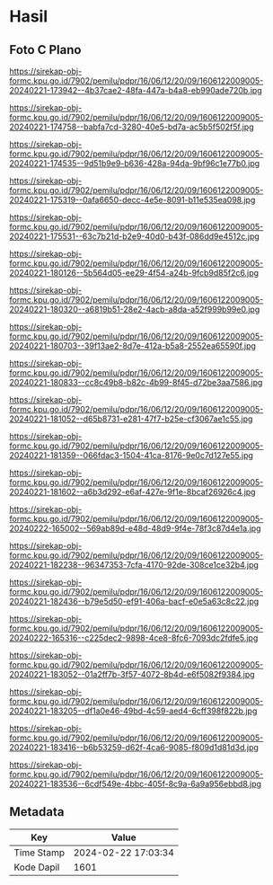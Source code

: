 # Hasil

## Foto C Plano

https://sirekap-obj-formc.kpu.go.id/7902/pemilu/pdpr/16/06/12/20/09/1606122009005-20240221-173942--4b37cae2-48fa-447a-b4a8-eb990ade720b.jpg

https://sirekap-obj-formc.kpu.go.id/7902/pemilu/pdpr/16/06/12/20/09/1606122009005-20240221-174758--babfa7cd-3280-40e5-bd7a-ac5b5f502f5f.jpg

https://sirekap-obj-formc.kpu.go.id/7902/pemilu/pdpr/16/06/12/20/09/1606122009005-20240221-174535--9d51b9e9-b636-428a-94da-9bf96c1e77b0.jpg

https://sirekap-obj-formc.kpu.go.id/7902/pemilu/pdpr/16/06/12/20/09/1606122009005-20240221-175319--0afa6650-decc-4e5e-8091-b11e535ea098.jpg

https://sirekap-obj-formc.kpu.go.id/7902/pemilu/pdpr/16/06/12/20/09/1606122009005-20240221-175531--63c7b21d-b2e9-40d0-b43f-086dd9e4512c.jpg

https://sirekap-obj-formc.kpu.go.id/7902/pemilu/pdpr/16/06/12/20/09/1606122009005-20240221-180126--5b564d05-ee29-4f54-a24b-9fcb9d85f2c6.jpg

https://sirekap-obj-formc.kpu.go.id/7902/pemilu/pdpr/16/06/12/20/09/1606122009005-20240221-180320--a6819b51-28e2-4acb-a8da-a52f999b99e0.jpg

https://sirekap-obj-formc.kpu.go.id/7902/pemilu/pdpr/16/06/12/20/09/1606122009005-20240221-180703--39f13ae2-8d7e-412a-b5a8-2552ea65590f.jpg

https://sirekap-obj-formc.kpu.go.id/7902/pemilu/pdpr/16/06/12/20/09/1606122009005-20240221-180833--cc8c49b8-b82c-4b99-8f45-d72be3aa7586.jpg

https://sirekap-obj-formc.kpu.go.id/7902/pemilu/pdpr/16/06/12/20/09/1606122009005-20240221-181052--d65b8731-e281-47f7-b25e-cf3067ae1c55.jpg

https://sirekap-obj-formc.kpu.go.id/7902/pemilu/pdpr/16/06/12/20/09/1606122009005-20240221-181359--066fdac3-1504-41ca-8176-9e0c7d127e55.jpg

https://sirekap-obj-formc.kpu.go.id/7902/pemilu/pdpr/16/06/12/20/09/1606122009005-20240221-181602--a6b3d292-e6af-427e-9f1e-8bcaf26926c4.jpg

https://sirekap-obj-formc.kpu.go.id/7902/pemilu/pdpr/16/06/12/20/09/1606122009005-20240222-165002--569ab89d-e48d-48d9-9f4e-78f3c87d4e1a.jpg

https://sirekap-obj-formc.kpu.go.id/7902/pemilu/pdpr/16/06/12/20/09/1606122009005-20240221-182238--96347353-7cfa-4170-92de-308ce1ce32b4.jpg

https://sirekap-obj-formc.kpu.go.id/7902/pemilu/pdpr/16/06/12/20/09/1606122009005-20240221-182436--b79e5d50-ef91-406a-bacf-e0e5a63c8c22.jpg

https://sirekap-obj-formc.kpu.go.id/7902/pemilu/pdpr/16/06/12/20/09/1606122009005-20240222-165316--c225dec2-9898-4ce8-8fc6-7093dc2fdfe5.jpg

https://sirekap-obj-formc.kpu.go.id/7902/pemilu/pdpr/16/06/12/20/09/1606122009005-20240221-183052--01a2ff7b-3f57-4072-8b4d-e6f5082f9384.jpg

https://sirekap-obj-formc.kpu.go.id/7902/pemilu/pdpr/16/06/12/20/09/1606122009005-20240221-183205--df1a0e46-49bd-4c59-aed4-6cff398f822b.jpg

https://sirekap-obj-formc.kpu.go.id/7902/pemilu/pdpr/16/06/12/20/09/1606122009005-20240221-183416--b6b53259-d62f-4ca6-9085-f809d1d81d3d.jpg

https://sirekap-obj-formc.kpu.go.id/7902/pemilu/pdpr/16/06/12/20/09/1606122009005-20240221-183536--6cdf549e-4bbc-405f-8c9a-6a9a956ebbd8.jpg


## Metadata

| Key        | Value               |
| ---------- | ------------------- |
| Time Stamp | 2024-02-22 17:03:34 |
| Kode Dapil | 1601                |



